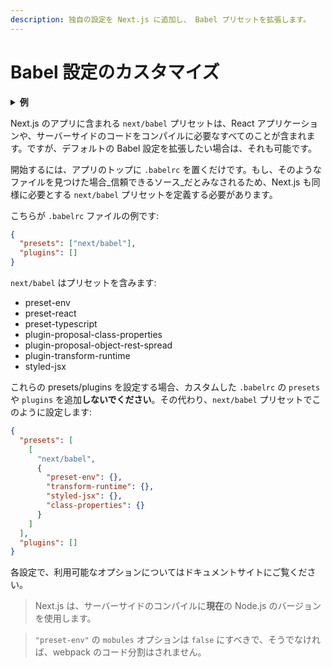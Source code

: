 ```yaml
---
description: 独自の設定を Next.js に追加し、 Babel プリセットを拡張します。
---
```


# Babel 設定のカスタマイズ

<details>
  <summary><b>例</b></summary>
  <ul>
    <li><a href="https://github.com/zeit/next.js/tree/canary/examples/with-custom-babel-config">Babel 設定のカスタマイズ</a></li>
  </ul>
</details>

Next.js のアプリに含まれる `next/babel` プリセットは、React アプリケーションや、サーバーサイドのコードをコンパイルに必要なすべてのことが含まれます。ですが、デフォルトの Babel 設定を拡張したい場合は、それも可能です。

開始するには、アプリのトップに `.babelrc` を置くだけです。もし、そのようなファイルを見つけた場合_信頼できるソース_だとみなされるため、Next.js も同様に必要とする `next/babel` プリセットを定義する必要があります。

こちらが `.babelrc` ファイルの例です:

```json
{
  "presets": ["next/babel"],
  "plugins": []
}
```

`next/babel` はプリセットを含みます:

- preset-env
- preset-react
- preset-typescript
- plugin-proposal-class-properties
- plugin-proposal-object-rest-spread
- plugin-transform-runtime
- styled-jsx

これらの presets/plugins を設定する場合、カスタムした `.babelrc` の `presets` や `plugins` を追加**しないでください**。その代わり、`next/babel` プリセットでこのように設定します:

```json
{
  "presets": [
    [
      "next/babel",
      {
        "preset-env": {},
        "transform-runtime": {},
        "styled-jsx": {},
        "class-properties": {}
      }
    ]
  ],
  "plugins": []
}
```

各設定で、利用可能なオプションについてはドキュメントサイトにご覧ください。

> Next.js は、サーバーサイドのコンパイルに**現在**の Node.js のバージョンを使用します。

> `"preset-env"` の `mobules` オプションは `false` にすべきで、そうでなければ、webpack のコード分割はされません。
